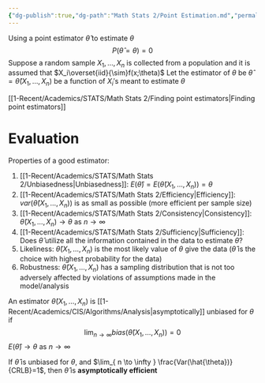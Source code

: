 ```yaml
---
{"dg-publish":true,"dg-path":"Math Stats 2/Point Estimation.md","permalink":"/math-stats-2/point-estimation/","created":"2025-01-23T12:30:31.529-05:00","updated":"2025-07-07T17:32:42.509-04:00"}
---
```


Using a point estimator $\hat{\theta}$ to estimate $\theta$
$$
P(\hat{\theta}=\theta)=0
$$
Suppose a random sample $X_{1},\dots,X_{n}$ is collected from a population and it is assumed that $X_i\overset{iid}{\sim}f(x;\theta)$ 
Let the estimator of $\theta$ be $\hat{\theta}=\hat{\theta}(X_{1},\dots,X_{n})$ be a function of $X_{i}'$s meant to estimate $\theta$

[[1-Recent/Academics/STATS/Math Stats 2/Finding point estimators\|Finding point estimators]]
# Evaluation
Properties of a good estimator:
1. [[1-Recent/Academics/STATS/Math Stats 2/Unbiasedness\|Unbiasedness]]: $E(\hat{\theta})=E(\hat{\theta}(X_{1},\dots,X_{n}))=\theta$
2. [[1-Recent/Academics/STATS/Math Stats 2/Efficiency\|Efficiency]]: $var(\hat{\theta}(X_{1},\dots,X_{n}))$ is as small as possible (more efficient per sample size)
3. [[1-Recent/Academics/STATS/Math Stats 2/Consistency\|Consistency]]: $\hat{\theta}(X_{1},\dots,X_{n})\to \theta$ as $n\to \infty$
4. [[1-Recent/Academics/STATS/Math Stats 2/Sufficiency\|Sufficiency]]: Does $\hat{\theta}$ utilize all the information contained in the data to estimate $\theta$?
5. Likeliness: $\hat{\theta}(X_{1},\dots,X_{n})$ is the most likely value of $\theta$ give the data ($\hat{\theta}$ is the choice with highest probability for the data)
6. Robustness: $\hat{\theta}(X_{1},\dots,X_{n})$ has a sampling distribution that is not too adversely affected by violations of assumptions made in the model/analysis

An estimator $\hat{\theta}(X_{1},\dots,X_{n})$ is [[1-Recent/Academics/CIS/Algorithms/Analysis\|asymptotically]] unbiased for $\theta$ if
$$
\lim_{ n \to \infty } bias(\hat{\theta}(X_{1},\dots,X_{n}))=0
$$
$E(\hat{\theta})\to \theta$ as $n\to \infty$

If $\hat{\theta}$ is unbiased for $\theta$, and $\lim_{ n \to \infty } \frac{Var(\hat{\theta})}{CRLB}=1$, then $\hat{\theta}$ is **asymptotically efficient**

